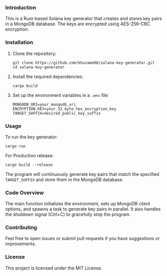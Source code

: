 ### Introduction
This is a Rust-based Solana key generator that creates and stores key pairs in a MongoDB database. The keys are encrypted using AES-256-CBC encryption.

### Installation
1. Clone the repository:
   ```
   git clone https://github.com/khuzama98/solana-key-generator.git
   cd solana-key-generator
   ```

2. Install the required dependencies:
   ```
   cargo build
   ```

3. Set up the environment variables in a `.env` file:
   ```
   MONGODB_URI=your_mongodb_uri
   ENCRYPTION_KEY=your_32_byte_hex_encryption_key
   TARGET_SUFFIX=desired_public_key_suffix
   ```

### Usage
To run the key generator:
```
cargo run
```

For Production release:
```
cargo build --release
```

The program will continuously generate key pairs that match the specified `TARGET_SUFFIX` and store them in the MongoDB database.

### Code Overview
The main function initializes the environment, sets up MongoDB client options, and spawns a task to generate key pairs in parallel. It also handles the shutdown signal (Ctrl+C) to gracefully stop the program.

### Contributing
Feel free to open issues or submit pull requests if you have suggestions or improvements.

### License
This project is licensed under the MIT License.
